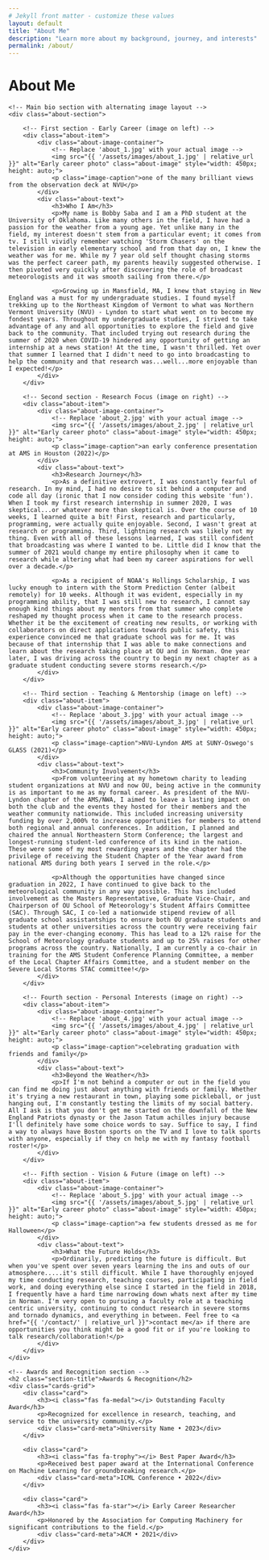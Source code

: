 ```yaml
---
# Jekyll front matter - customize these values
layout: default
title: "About Me"
description: "Learn more about my background, journey, and interests"
permalink: /about/
---
```


<div class="container">
    <h1 class="page-title">About Me</h1>
    
    <!-- Main bio section with alternating image layout -->
    <div class="about-section">
        
        <!-- First section - Early Career (image on left) -->
        <div class="about-item">
            <div class="about-image-container">
                <!-- Replace 'about_1.jpg' with your actual image -->
                <img src="{{ '/assets/images/about_1.jpg' | relative_url }}" alt="Early career photo" class="about-image" style="width: 450px; height: auto;">
                <p class="image-caption">one of the many brilliant views from the observation deck at NVU</p>
            </div>
            <div class="about-text">
                <h3>Who I Am</h3>
                <p>My name is Bobby Saba and I am a PhD student at the University of Oklahoma. Like many others in the field, I have had a passion for the weather from a young age. Yet unlike many in the field, my interest doesn't stem from a particular event; it comes from tv. I still vividly remember watching 'Storm Chasers' on the television in early elementary school and from that day on, I knew the weather was for me. While my 7 year old self thought chasing storms was the perfect career path, my parents heavily suggested otherwise. I then pivoted very quickly after discovering the role of broadcast meteorologists and it was smooth sailing from there.</p>
                
                <p>Growing up in Mansfield, MA, I knew that staying in New England was a must for my undergraduate studies. I found myself trekking up to the Northeast Kingdom of Vermont to what was Northern Vermont University (NVU) - Lyndon to start what went on to become my fondest years. Throughout my undergraduate studies, I strived to take advantage of any and all opportunities to explore the field and give back to the community. That included trying out research during the summer of 2020 when COVID-19 hindered any opportunity of getting an internship at a news station! At the time, I wasn't thrilled. Yet over that summer I learned that I didn't need to go into broadcasting to help the community and that research was...well...more enjoyable than I expected!</p>
            </div>
        </div>
        
        <!-- Second section - Research Focus (image on right) -->
        <div class="about-item">
            <div class="about-image-container">
                <!-- Replace 'about_2.jpg' with your actual image -->
                <img src="{{ '/assets/images/about_2.jpg' | relative_url }}" alt="Early career photo" class="about-image" style="width: 450px; height: auto;">
                <p class="image-caption">an early conference presentation at AMS in Houston (2022)</p>
            </div>
            <div class="about-text">
                <h3>Research Journey</h3>
                <p>As a definitive extrovert, I was constantly fearful of research. In my mind, I had no desire to sit behind a computer and code all day (ironic that I now consider coding this website 'fun'). When I took my first research internship in summer 2020, I was skeptical...or whatever more than skeptical is. Over the course of 10 weeks, I learned quite a bit! First, research and particularly, programming, were actually quite enjoyable. Second, I wasn't great at research or programming. Third, lightning research was likely not my thing. Even with all of these lessons learned, I was still confident that broadcasting was where I wanted to be. Little did I know that the summer of 2021 would change my entire philosophy when it came to research while altering what had been my career aspirations for well over a decade.</p>

                <p>As a recipient of NOAA's Hollings Scholarship, I was lucky enough to intern with the Storm Prediction Center (albeit remotely) for 10 weeks. Although it was evident, especially in my programming ability, that I was still new to research, I cannot say enough kind things about my mentors from that summer who complete reshaped my thought process when it came to the research process. Whether it be the excitement of creating new results, or working with collaborators on direct applications towards public safety, this experience convinced me that graduate school was for me. It was because of that internship that I was able to make connections and learn about the research taking place at OU and in Norman. One year later, I was driving across the country to begin my next chapter as a graduate student conducting severe storms research.</p> 
            </div>
        </div>
        
        <!-- Third section - Teaching & Mentorship (image on left) -->
        <div class="about-item">
            <div class="about-image-container">
                <!-- Replace 'about_3.jpg' with your actual image -->
                <img src="{{ '/assets/images/about_3.jpg' | relative_url }}" alt="Early career photo" class="about-image" style="width: 450px; height: auto;">
                <p class="image-caption">NVU-Lyndon AMS at SUNY-Oswego's GLASS (2021)</p>
            </div>
            <div class="about-text">
                <h3>Community Involvement</h3>
                <p>From volunteering at my hometown charity to leading student organizations at NVU and now OU, being active in the community is as important to me as my formal career. As president of the NVU-Lyndon chapter of the AMS/NWA, I aimed to leave a lasting impact on both the club and the events they hosted for their members and the weather community nationwide. This included increasing university funding by over 2,000% to increase opportunities for members to attend both regional and annual conferences. In addition, I planned and chaired the annual Northeastern Storm Conference; the largest and longest-running student-led conference of its kind in the nation. These were some of my most rewarding years and the chapter had the privilege of receiving the Student Chapter of the Year award from national AMS during both years I served in the role.</p>

                <p>Although the opportunities have changed since graduation in 2022, I have continued to give back to the meteorological community in any way possible. This has included involvement as the Masters Representative, Graduate Vice-Chair, and Chairperson of OU School of Meteorology's Student Affairs Committee (SAC). Through SAC, I co-led a nationwide stipend review of all graduate school assistantships to ensure both OU graduate students and students at other universities across the country were receiving fair pay in the ever-changing economy. This has lead to a 12% raise for the School of Meteorology graduate students and up to 25% raises for other programs across the country. Nationally, I am currently a co-chair in training for the AMS Student Conference Planning Committee, a member of the Local Chapter Affairs Committee, and a student member on the Severe Local Storms STAC committee!</p> 
            </div>
        </div>
        
        <!-- Fourth section - Personal Interests (image on right) -->
        <div class="about-item">
            <div class="about-image-container">
                <!-- Replace 'about_4.jpg' with your actual image -->
                <img src="{{ '/assets/images/about_4.jpg' | relative_url }}" alt="Early career photo" class="about-image" style="width: 450px; height: auto;">
                <p class="image-caption">celebrating graduation with friends and family</p>
            </div>
            <div class="about-text">
                <h3>Beyond the Weather</h3>
                <p>If I'm not behind a computer or out in the field you can find me doing just about anything with friends or family. Whether it's trying a new restaurant in town, playing some pickleball, or just hanging out, I'm constantly testing the limits of my social battery. All I ask is that you don't get me started on the downfall of the New England Patriots dynasty or the Jason Tatum achilles injury because I'll definitely have some choice words to say. Suffice to say, I find a way to always have Boston sports on the TV and I love to talk sports with anyone, especially if they cn help me with my fantasy football roster!</p>
            </div>
        </div>
        
        <!-- Fifth section - Vision & Future (image on left) -->
        <div class="about-item">
            <div class="about-image-container">
                <!-- Replace 'about_5.jpg' with your actual image -->
                <img src="{{ '/assets/images/about_5.jpg' | relative_url }}" alt="Early career photo" class="about-image" style="width: 450px; height: auto;">
                <p class="image-caption">a few students dressed as me for Halloween</p>
            </div>
            <div class="about-text">
                <h3>What the Future Holds</h3>
                <p>Ordinarily, predicting the future is difficult. But when you've spent over seven years learning the ins and outs of our atmosphere.....it's still difficult. While I have thoroughly enjoyed my time conducting research, teaching courses, participating in field work, and doing everything else since I started in the field in 2018, I frequently have a hard time narrowing down whats next after my time in Norman. I'm very open to pursuing a faculty role at a teaching centric university, continuing to conduct research in severe storms and tornado dynamics, and everything in between. Feel free to <a href="{{ '/contact/' | relative_url }}">contact me</a> if there are opportunities you think might be a good fit or if you're looking to talk research/collaboration!</p>
            </div>
        </div>
    </div>
    
    <!-- Awards and Recognition section -->
    <h2 class="section-title">Awards & Recognition</h2>
    <div class="cards-grid">
        <div class="card">
            <h3><i class="fas fa-medal"></i> Outstanding Faculty Award</h3>
            <p>Recognized for excellence in research, teaching, and service to the university community.</p>
            <div class="card-meta">University Name • 2023</div>
        </div>
        
        <div class="card">
            <h3><i class="fas fa-trophy"></i> Best Paper Award</h3>
            <p>Received best paper award at the International Conference on Machine Learning for groundbreaking research.</p>
            <div class="card-meta">ICML Conference • 2022</div>
        </div>
        
        <div class="card">
            <h3><i class="fas fa-star"></i> Early Career Researcher Award</h3>
            <p>Honored by the Association for Computing Machinery for significant contributions to the field.</p>
            <div class="card-meta">ACM • 2021</div>
        </div>
    </div>
</div>

<!-- Custom styles for about page -->
<style>
/* Additional styles specific to the about page can be added here if needed */
.about-section {
    margin-top: 2rem;
}

/* Ensure images are properly sized on all devices */
@media (max-width: 768px) {
    .about-image {
        width: 100%;
        height: auto;
        max-height: 250px;
        object-fit: cover;
    }
}
</style>